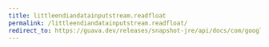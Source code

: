 ```yaml
---
title: littleendiandatainputstream.readfloat
permalink: /littleendiandatainputstream.readfloat/
redirect_to: https://guava.dev/releases/snapshot-jre/api/docs/com/google/common/io/LittleEndianDataInputStream.html#readFloat--
---
```

